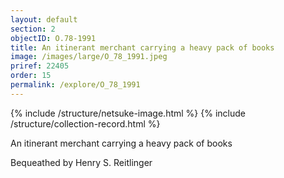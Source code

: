 ```yaml
---
layout: default
section: 2
objectID: O.78-1991
title: An itinerant merchant carrying a heavy pack of books
image: /images/large/O_78_1991.jpeg
priref: 22405
order: 15
permalink: /explore/O_78_1991
---
```

{% include /structure/netsuke-image.html %}
{% include /structure/collection-record.html %}

An itinerant merchant carrying a heavy pack of books

Bequeathed by Henry S. Reitlinger
